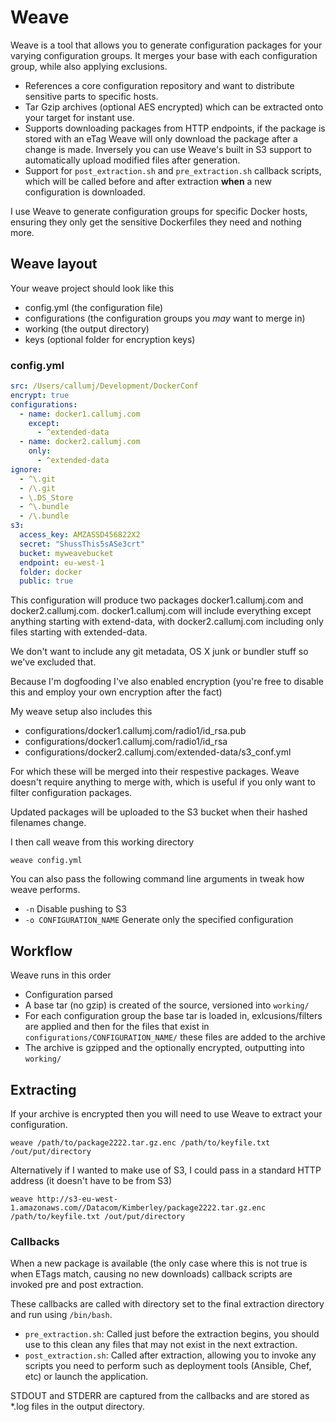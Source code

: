 # Weave

Weave is a tool that allows you to generate configuration packages for your varying configuration groups. It merges your base with each configuration group, while also applying exclusions.

* References a core configuration repository and want to distribute sensitive parts to specific hosts.
* Tar Gzip archives (optional AES encrypted) which can be extracted onto your target for instant use.
* Supports downloading packages from HTTP endpoints, if the package is stored with an eTag Weave will only download the package after a change is made. Inversely you can use Weave's built in S3 support to automatically upload modified files after generation.
* Support for `post_extraction.sh` and `pre_extraction.sh` callback scripts, which will be called before and after extraction **when** a new configuration is downloaded.

I use Weave to generate configuration groups for specific Docker hosts, ensuring they only get the sensitive Dockerfiles they need and nothing more.

## Weave layout

Your weave project should look like this

* config.yml (the configuration file)
* configurations (the configuration groups you *may* want to merge in)
* working (the output directory)
* keys (optional folder for encryption keys)

### config.yml

```yaml
src: /Users/callumj/Development/DockerConf
encrypt: true
configurations:
  - name: docker1.callumj.com
    except:
      - ^extended-data
  - name: docker2.callumj.com
    only:
      - ^extended-data
ignore:
  - ^\.git
  - /\.git
  - \.DS_Store
  - ^\.bundle
  - /\.bundle
s3:
  access_key: AMZASSD456822X2
  secret: "ShussThis5sASe3crt"
  bucket: myweavebucket
  endpoint: eu-west-1
  folder: docker
  public: true
```

This configuration will produce two packages docker1.callumj.com and docker2.callumj.com. docker1.callumj.com will include everything except anything starting with extend-data, with docker2.callumj.com including only files starting with extended-data.

We don't want to include any git metadata, OS X junk or bundler stuff so we've excluded that.

Because I'm dogfooding I've also enabled encryption (you're free to disable this and employ your own encryption after the fact)

My weave setup also includes this

* configurations/docker1.callumj.com/radio1/id_rsa.pub
* configurations/docker1.callumj.com/radio1/id_rsa
* configurations/docker2.callumj.com/extended-data/s3_conf.yml

For which these will be merged into their respestive packages. Weave doesn't require anything to merge with, which is useful if you only want to filter configuration packages.

Updated packages will be uploaded to the S3 bucket when their hashed filenames change.

I then call weave from this working directory

```
weave config.yml
```

You can also pass the following command line arguments in tweak how weave performs.

* `-n` Disable pushing to S3
* `-o CONFIGURATION_NAME` Generate only the specified configuration

## Workflow

Weave runs in this order

* Configuration parsed
* A base tar (no gzip) is created of the source, versioned into `working/`
* For each configuration group the base tar is loaded in, exlcusions/filters are applied and then for the files that exist in `configurations/CONFIGURATION_NAME/` these files are added to the archive
* The archive is gzipped and the optionally encrypted, outputting into `working/`

## Extracting

If your archive is encrypted then you will need to use Weave to extract your configuration.

```
weave /path/to/package2222.tar.gz.enc /path/to/keyfile.txt /out/put/directory
```

Alternatively if I wanted to make use of S3, I could pass in a standard HTTP address (it doesn't have to be from S3)

```
weave http://s3-eu-west-1.amazonaws.com//Datacom/Kimberley/package2222.tar.gz.enc /path/to/keyfile.txt /out/put/directory
```

### Callbacks

When a new package is available (the only case where this is not true is when ETags match, causing no new downloads) callback scripts are invoked pre and post extraction.

These callbacks are called with directory set to the final extraction directory and run using `/bin/bash`.

* `pre_extraction.sh`: Called just before the extraction begins, you should use to this clean any files that may not exist in the next extraction.
* `post_extraction.sh`: Called after extraction, allowing you to invoke any scripts you need to perform such as deployment tools (Ansible, Chef, etc) or launch the application.

STDOUT and STDERR are captured from the callbacks and are stored as *.log files in the output directory.
